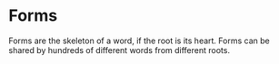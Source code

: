 # Forms
Forms are the skeleton of a word, if the root is its heart. Forms can be shared by hundreds of different words from different roots.
